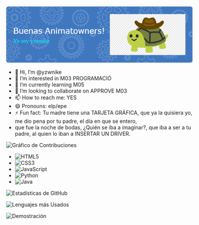 ![Header](./oleee.png)




- 👋 Hi, I’m @yzwnike
- 👀 I’m interested in M03 PROGRAMACIÓ
- 🌱 I’m currently learning M05
- 💞️ I’m looking to collaborate on APPROVE M03
- 📫 How to reach me: YES
- 😄 Pronouns: elp/epe
- ⚡ Fun fact: Tu madre tiene una TARJETA GRÁFICA, que ya la quisiera yo, me dio pena por tu padre, el día en que se entero,
- que fue la noche de bodas, ¿Quién se iba a imaginar?, que iba a ser a tu padre, al quien lo iban a INSERTAR UN DRIVER.

<!---
yzwnike/yzwnike is a ✨ special ✨ repository because its `README.md` (this file) appears on your GitHub profile.
You can click the Preview link to take a look at your changes.
--->

![Gráfico de Contribuciones](https://github-readme-stats.vercel.app/api?username=tuusuario&show_icons=true&theme=radical)

- ![HTML5](https://img.shields.io/badge/-HTML5-E34F26?style=flat-square&logo=html5&logoColor=white)
- ![CSS3](https://img.shields.io/badge/-CSS3-1572B6?style=flat-square&logo=css3&logoColor=white)
- ![JavaScript](https://img.shields.io/badge/-JavaScript-F7DF1E?style=flat-square&logo=javascript&logoColor=black)
- ![Python](https://img.shields.io/badge/-Python-3776AB?style=flat-square&logo=python&logoColor=white)
- ![Java](https://img.shields.io/badge/-Java-007396?style=flat-square&logo=java&logoColor=white)




![Estadísticas de GitHub](https://github-readme-stats.vercel.app/api?username=tuusuario&show_icons=true&theme=radical)





![Lenguajes más Usados](https://github-readme-stats.vercel.app/api/top-langs/?username=tuusuario&layout=compact&theme=radical)




![Demostración](./demo.gif)


